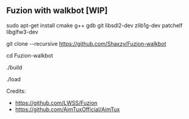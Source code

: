 ## Fuzion with walkbot [WIP]

sudo apt-get install cmake g++ gdb git libsdl2-dev zlib1g-dev patchelf libglfw3-dev

git clone --recursive https://github.com/Shaxzy/Fuzion-walkbot

cd Fuzion-walkbot

./build

./load

Credits:
* https://github.com/LWSS/Fuzion
* https://github.com/AimTuxOfficial/AimTux

